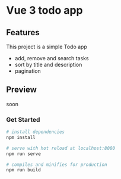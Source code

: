 # Vue 3 todo app

## Features
This project is a simple Todo app
* add, remove and search tasks
* sort by title and description
* pagination 


## Preview
soon 

### Get Started
``` bash
# install dependencies
npm install

# serve with hot reload at localhost:8080
npm run serve

# compiles and minifies for production
npm run build
```

